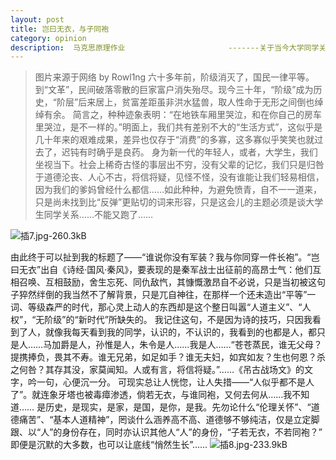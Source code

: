 ```yaml
---
layout: post
title: 岂曰无衣，与子同袍
category: opinion
description:  马克思原理作业                       -------关于当今大学同学关系
---
```

> 图片来源于网络
 by Rowl1ng
六十多年前，阶级消灭了，国民一律平等。到“文革”，民间破落零散的巨家富户消失殆尽。现今三十年，“阶级”成为历史，“阶层”后来居上，贫富差距虽非洪水猛兽，取人性命于无形之间倒也绰绰有余。
简言之，种种迹象表明：“在地铁车厢里哭泣，和在你自己的房车里哭泣，是不一样的。”明面上，我们共有差别不大的“生活方式”，这似乎是几十年来的艰难成果，差异也仅存于“消费”的多寡，这多寡似乎笑笑也就过去了，迟钝有时确乎是良药。
身为新一代的年轻人，或者，大学生，我们坐视当下。社会上稀奇古怪的事层出不穷，没有父辈的记忆，我们只是归咎于道德沦丧、人心不古，将信将疑，见怪不怪，没有谁能让我们轻易相信，因为我们的爹妈曾经什么都信……如此种种，为避免愤青，自不一一道来，只是尚未找到比“反弹”更贴切的词来形容，只是这会儿的主题必须是谈大学生同学关系……不能又跑了……
 
![插7.jpg-260.3kB][1]

由此终于可以扯到我的标题了――“谁说你没有军装？我与你同穿一件长袍”。“岂曰无衣”出自《诗经·国风·秦风》，要表现的是秦军战士出征前的高昂士气：他们互相召唤、互相鼓励，舍生忘死、同仇敌忾，其慷慨激昂自不必说，只是当初被这句子猝然绊倒的我当然不了解背景，只是兀自神往，在那样一个还未造出“平等”一词、等级森严的时代，那心灵上动人的东西却是这个整日叫嚣“人道主义”、“人权”，“无阶级”的“新时代”所缺失的。
我记住这句，不是因为诗的技巧，只因我看到了人，就像我每天看到我的同学，认识的，不认识的，我看到的也都是人，都只是人……马加爵是人，孙惟是人，朱令是人……我是人……“苍苍蒸民，谁无父母？提携捧负，畏其不寿。谁无兄弟，如足如手？谁无夫妇，如宾如友？生也何恩？杀之何咎？其存其没，家莫闻知。人或有言，将信将疑。”……《吊古战场文》的文字，吟一句，心便沉一分。
可现实总让人恍惚，让人失措――“人似乎都不是人了”。就连象牙塔也被毒瘴渗透，倘若无衣，与谁同袍，又何去何从……我不知道……
是历史，是现实，是家，是国，是你，是我。先勿论什么“伦理关怀”、“道德痛苦”、“基本人道精神”，罔谈什么涵养高不高、道德够不够纯洁，仅是立定脚跟、以“人”的身份存在，同时亦认识其他人“人”的身份，“子若无衣，不若同袍？”
即便是沉默的大多数，也可以让底线“悄然生长”……
![插8.jpg-233.9kB][2]


  [1]: http://static.zybuluo.com/sixijinling/4nf9ohn16cuw4yu4hbagvygq/%E6%8F%927.jpg
  [2]: http://static.zybuluo.com/sixijinling/vsruhijz6l54wn8rlz05sej6/%E6%8F%928.jpg
